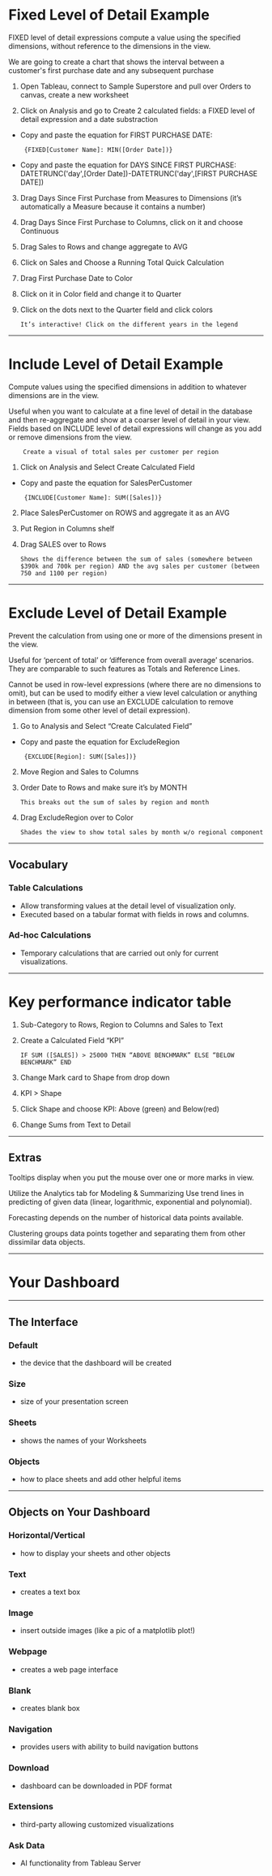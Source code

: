 # Fixed Level of Detail Example

FIXED level of detail expressions compute a value using the specified dimensions, without reference to the dimensions in the view.

We are going to create a chart that shows the interval between a customer's first purchase date and any subsequent purchase

1. Open Tableau, connect to Sample Superstore and pull over Orders to canvas, create a new worksheet

2. Click on Analysis and go to Create 2 calculated fields: a FIXED level of detail expression and a date substraction
 - Copy and paste the equation for FIRST PURCHASE DATE:

        {FIXED[Customer Name]: MIN([Order Date])}

 - Copy and paste the equation for DAYS SINCE FIRST PURCHASE:
        DATETRUNC('day',[Order Date])-DATETRUNC('day',[FIRST PURCHASE DATE])

3. Drag Days Since First Purchase from Measures to Dimensions (it’s automatically a Measure because it contains a number)

4.  Drag Days Since First Purchase to Columns, click on it and choose Continuous

5.  Drag Sales to Rows and change aggregate to AVG

6.  Click on Sales and Choose a Running Total Quick Calculation

7.  Drag First Purchase Date to Color

8.  Click on it in Color field and change it to Quarter

9.  Click on the dots next to the Quarter field and click colors

        It’s interactive! Click on the different years in the legend

---

# Include Level of Detail Example

Compute values using the specified dimensions in addition to whatever dimensions are in the view.

Useful when you want to calculate at a fine level of detail in the database and then re-aggregate and show at a coarser level of detail in your view. Fields based on INCLUDE level of detail expressions will change as you add or remove dimensions from the view.

        Create a visual of total sales per customer per region

1.  Click on Analysis and Select Create Calculated Field
 - Copy and paste the equation for SalesPerCustomer

        {INCLUDE[Customer Name]: SUM([Sales])}

2.  Place SalesPerCustomer on ROWS and aggregate it as an AVG

3.  Put Region in Columns shelf

4.  Drag SALES over to Rows

        Shows the difference between the sum of sales (somewhere between $390k and 700k per region) AND the avg sales per customer (between 750 and 1100 per region) 

---

# Exclude Level of Detail Example

Prevent the calculation from using one or more of the dimensions present in the view.

Useful for ‘percent of total’ or ‘difference from overall average’ scenarios. They are comparable to such features as Totals and Reference Lines.

Cannot be used in row-level expressions (where there are no dimensions to omit), but can be used to modify either a view level calculation or anything in between (that is, you can use an EXCLUDE calculation to remove dimension from some other level of detail expression).

1.  Go to Analysis and Select “Create Calculated Field”
 - Copy and paste the equation for ExcludeRegion

        {EXCLUDE[Region]: SUM([Sales])}

2.  Move Region and Sales to Columns

3.  Order Date to Rows and make sure it’s by MONTH

        This breaks out the sum of sales by region and month

4.  Drag ExcludeRegion over to Color

        Shades the view to show total sales by month w/o regional component

---
## Vocabulary

### Table Calculations

- Allow transforming values at the detail level of visualization only.
- Executed based on a tabular format with fields in rows and columns.

### Ad-hoc Calculations

- Temporary calculations that are carried out only for current visualizations.

---

# Key performance indicator table

1.  Sub-Category to Rows, Region to Columns and Sales to Text

2.  Create a Calculated Field “KPI”

        IF SUM ([SALES]) > 25000 THEN “ABOVE BENCHMARK” ELSE “BELOW BENCHMARK” END

3.  Change Mark card to Shape from drop down

4.  KPI > Shape

5.  Click Shape and choose KPI: Above (green) and Below(red)

6.  Change Sums from Text to Detail

---

## Extras

Tooltips display when you put the mouse over one or more marks in view.

Utilize the Analytics tab for Modeling & Summarizing
Use trend lines in predicting of given data (linear, logarithmic, exponential and polynomial).

Forecasting depends on the number of historical data points available.

Clustering groups data points together and separating them from other dissimilar data objects.

---

# Your Dashboard

---

## The Interface

### Default 
- the device that the dashboard will be created

### Size 
- size of your presentation screen

### Sheets 
- shows the names of your Worksheets

### Objects 
- how to place sheets and add other helpful items

---

## Objects on Your Dashboard

### Horizontal/Vertical
- how to display your sheets and other objects

### Text
- creates a text box
### Image
- insert outside images (like a pic of a matplotlib plot!)

### Webpage
- creates a web page interface

### Blank
- creates blank box

### Navigation
- provides users with ability to build navigation buttons

### Download
- dashboard can be downloaded in PDF format

### Extensions
- third-party allowing customized visualizations

### Ask Data
- AI functionality from Tableau Server
